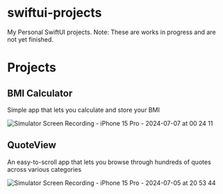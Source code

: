 # swiftui-projects
My Personal SwiftUI projects. Note: These are works in progress and are not yet finished. 
# Projects
## BMI Calculator 
Simple app that lets you calculate and store your BMI

![Simulator Screen Recording - iPhone 15 Pro - 2024-07-07 at 00 24 11](https://github.com/refinedstructure/swiftui-projects/assets/162787423/73683f26-dc5d-4932-9fee-42b31178e233)


## QuoteView
An easy-to-scroll app that lets you browse through hundreds of quotes across various categories

![Simulator Screen Recording - iPhone 15 Pro - 2024-07-05 at 20 53 44](https://github.com/refinedstructure/swiftui-projects/assets/162787423/fe9783ac-d199-4dd2-8de3-07ad52059ae4)

